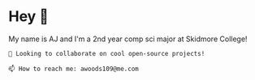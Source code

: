 # Hey 👋

My name is AJ and I'm a 2nd year comp sci major at Skidmore College!
    
    🚀 Looking to collaborate on cool open-source projects!

    📫 How to reach me: awoods109@me.com
